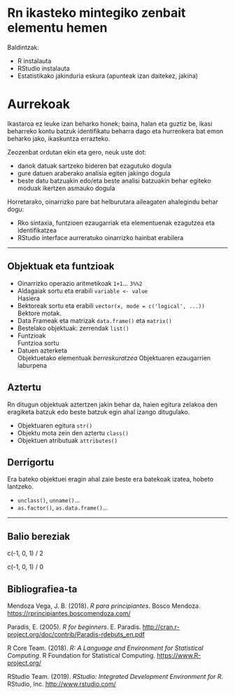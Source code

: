 # Rn ikasteko mintegiko zenbait elementu hemen

Baldintzak:

+ R instalauta
+ RStudio instalauta
+ Estatistikako jakinduria eskura (apunteak izan daitekez, jakina)

# Aurrekoak

Ikastaroa ez leuke izan beharko honek; baina, halan eta guztiz be, ikasi beharreko kontu batzuk identifikatu beharra dago eta hurrenkera bat emon beharko jako, ikaskuntza errazteko.

Zeozenbat ordutan ekin eta gero, neuk uste dot:

+ danok datuak sartzeko bideren bat ezagutuko dogula
+ gure datuen araberako analisia egiten jakingo dogula
+ beste datu batzuakin edo/eta beste analisi batzuakin behar egiteko moduak ikertzen asmauko dogula

Horretarako, oinarrizko pare bat helburutara aileagaten ahalegindu behar dogu:

+ Rko sintaxia, funtzioen ezaugarriak eta elementuenak ezagutzea eta identifikatzea
+ RStudio interface aurreratuko oinarrizko hainbat erabilera

---

## Objektuak eta funtzioak

+ Oinarrizko operazio aritmetikoak `1+1`... `3%%2`
+ Aldagaiak sortu eta erabili `variable <- value`  
  Hasiera
+ Bektoreak sortu eta erabili `vector(x, mode = c('logical', ...))`  
  Bektore motak.
+ Data Frameak eta matrizak `data.frame()` eta `matrix()`
+ Bestelako objektuak: zerrendak `list()`
+ Funtzioak  
  Funtzioa sortu
+ Datuen azterketa  
  Objektuetako elementuak *berreskuratzea*
  Objektuaren ezaugarrien laburpena 

## Aztertu

Rn ditugun objektuak aztertzen jakin  behar da, haien egitura zelakoa den eragiketa batzuk edo beste batzuk egin ahal izango ditugulako.

+ Objektuaren egitura `str()`
+ Objektu mota zein den aztertu `class()`
+ Objektuen atributuak `attributes()`

## Derrigortu

Era bateko objektuei eragin ahal zaie beste era batekoak izatea, hobeto lantzeko.

+ `unclass()`, `unname()`... 
+  `as.factor()`, `as.data.frame()`...

---

## Balio bereziak 
c(-1, 0, 1) / 2

c(-1, 0, 1) / 0



## Bibliografiea-ta

Mendoza Vega, J. B. (2018). *R para principiantes*. Bosco Mendoza. https://rprincipiantes.boscomendoza.com/

Paradis, E. (2005). *R for beginners*. E. Paradis. http://cran.r-project.org/doc/contrib/Paradis-rdebuts_en.pdf

R Core Team. (2018). *R: A Language and Environment for Statistical Computing*. R Foundation for Statistical Computing. https://www.R-project.org/

RStudio Team. (2019). *RStudio: Integrated Development Environment for R*. RStudio, Inc. http://www.rstudio.com/

